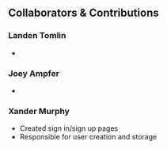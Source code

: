 ## Collaborators & Contributions ##
### Landen Tomlin
-  
### Joey Ampfer  
-  
### Xander Murphy
-  Created sign in/sign up pages
-  Responsible for user creation and storage